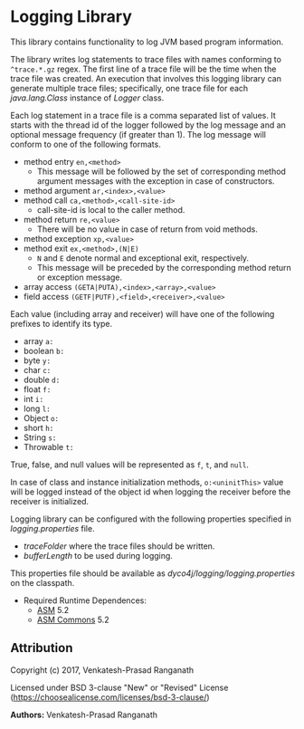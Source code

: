 # Logging Library

This library contains functionality to log JVM based program information.

The library writes log statements to trace files with names conforming to
`^trace.*.gz` regex.  The first line of a trace file will be the time when the
trace file was created.  An execution that involves this logging library can
generate multiple trace files; specifically, one trace file for each
_java.lang.Class_ instance of _Logger_ class.

Each log statement in a trace file is a comma separated list of values.  It
starts with the thread id of the logger followed by the log message and an
optional message frequency (if greater than 1).  The log message will
conform to one of the following formats.
- method entry `en,<method>`
  - This message will be followed by the set of corresponding method
    argument messages with the exception in case of constructors.
- method argument `ar,<index>,<value>`
- method call `ca,<method>,<call-site-id>`
  - call-site-id is local to the caller method.
- method return `re,<value>`
  - There will be no value in case of return from void methods.
- method exception `xp,<value>`
- method exit `ex,<method>,(N|E)`
  - `N` and `E` denote normal and exceptional exit, respectively.
  - This message will be preceded by the corresponding method return or
    exception message.
- array access `(GETA|PUTA),<index>,<array>,<value>`
- field access `(GETF|PUTF),<field>,<receiver>,<value>`

Each value (including array and receiver) will have one of the following
prefixes to identify its type.
- array `a:`
- boolean `b:`
- byte `y:`
- char `c:`
- double `d:`
- float `f:`
- int `i:`
- long `l:`
- Object `o:`
- short `h:`
- String `s:`
- Throwable `t:`

True, false, and null values will be represented as `f`, `t`, and `null`.

In case of class and instance initialization methods, `o:<uninitThis>` value
will be logged instead of the object id when logging the receiver before the
receiver is initialized.

Logging library can be configured with the following properties specified in
_logging.properties_ file.
  - _traceFolder_ where the trace files should be written.
  - _bufferLength_ to be used during logging.

This properties file should be available as _dyco4j/logging/logging.properties_
on the classpath.

- Required Runtime Dependences:
    - [ASM](http://asm.ow2.org/) 5.2
    - [ASM Commons](http://asm.ow2.org/) 5.2


## Attribution

Copyright (c) 2017, Venkatesh-Prasad Ranganath

Licensed under BSD 3-clause "New" or "Revised" License (https://choosealicense.com/licenses/bsd-3-clause/)

**Authors:** Venkatesh-Prasad Ranganath

